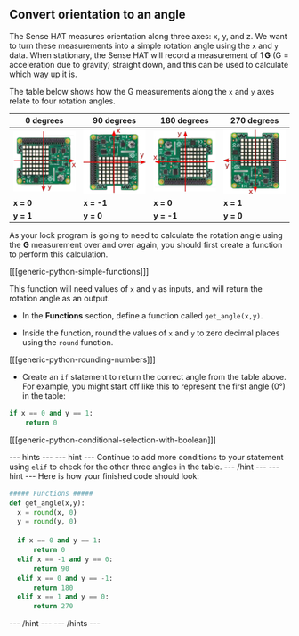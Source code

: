 ## Convert orientation to an angle

The Sense HAT measures orientation along three axes: x, y, and z. We want to turn these measurements into a simple rotation angle using the `x` and `y` data. When stationary, the Sense HAT will record a measurement of 1 **G** (G = acceleration due to gravity) straight down, and this can be used to calculate which way up it is.

The table below shows how the G measurements along the `x` and `y` axes relate to four rotation angles.

|  0 degrees | 90 degrees  | 180 degrees | 270 degrees |
| - | - | - | - |
| ![0 degrees rotation](images/sense0.png) | ![90 degrees rotation](images/sense90.png) | ![180 degrees rotation](images/sense180.png) | ![270 degrees rotation](images/sense270.png) |
| **x = 0** | **x = -1** | **x = 0** | **x = 1** |
| **y = 1** | **y = 0** | **y = -1** | **y = 0** |


As your lock program is going to need to calculate the rotation angle using the **G** measurement over and over again, you should first create a function to perform this calculation.

[[[generic-python-simple-functions]]]

This function will need values of `x` and `y` as inputs, and will return the rotation angle as an output.

+ In the **Functions** section, define a function called `get_angle(x,y)`.

+ Inside the function, round the values of `x` and `y` to zero decimal places using the `round` function.

[[[generic-python-rounding-numbers]]]

+ Create an `if` statement to return the correct angle from the table above. For example, you might start off like this to represent the first angle (0&deg;) in the table:

```python
if x == 0 and y == 1:
    return 0
```

[[[generic-python-conditional-selection-with-boolean]]]

--- hints ---
--- hint ---
Continue to add more conditions to your statement using `elif` to check for the other three angles in the table.
--- /hint ---
--- hint ---
Here is how your finished code should look:

```python
##### Functions #####
def get_angle(x,y):
  x = round(x, 0)       
  y = round(y, 0)

  if x == 0 and y == 1:
      return 0
  elif x == -1 and y == 0:
      return 90
  elif x == 0 and y == -1:
      return 180
  elif x == 1 and y == 0:
      return 270
```
--- /hint ---
--- /hints ---
